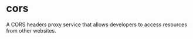 # cors
A CORS headers proxy service that allows developers to access resources from other websites.
